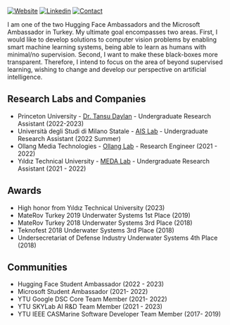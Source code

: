 [![Website](https://img.shields.io/badge/Further%20Info-WEBSITE-blue?style=for-the-badge)](https://bariscankurtkaya.github.io/) [![Linkedin](https://img.shields.io/badge/MY%20PROFILE-Linkedin-blue?style=for-the-badge)](https://www.linkedin.com/in/bariscankurtkaya/)
 [![Contact](https://img.shields.io/badge/CONTACT-GMAIL-yellow?style=for-the-badge&logo=gmail&logoColor=white)](mailto:bariscankurtkaya@gmail.com)
 

I am one of the two Hugging Face Ambassadors and the Microsoft Ambassador in Turkey. My ultimate goal encompasses two areas. First, I would like to develop solutions to computer vision problems by enabling smart machine learning systems, being able to learn as humans with minimal/no supervision. Second, I want to make these black-boxes more transparent. Therefore, I intend to focus on the area of beyond supervised learning, wishing to change and develop our perspective on artificial intelligence.

## Research Labs and Companies
- Princeton University - [Dr. Tansu Daylan](https://web.astro.princeton.edu/people/tansu-daylan) - Undergraduate Research Assistant (2022-2023)
- Università degli Studi di Milano Statale - [AIS Lab](https://ais-lab.di.unimi.it/index.html) - Undergraduate Research Assistant (2022 Summer)
- Ollang Media Technologies - [Ollang Lab](https://ollang.com/) - Research Engineer (2021 - 2022)
- Yıldız Technical University - [MEDA Lab](https://ehm.yildiz.edu.tr/en/ehm/5/Laboratories/179) - Undergraduate Research Assistant (2021 - 2022)

## Awards
- High honor from Yıldız Technical University (2023)
- MateRov Turkey 2019 Underwater Systems 1st Place (2019)
- MateRov Turkey 2018 Underwater Systems 3rd Place (2018)
- Teknofest 2018 Underwater Systems 3rd Place (2018)
- Undersecretariat of Defense Industry Underwater Systems 4th Place (2018)

## Communities
- Hugging Face Student Ambassador (2022 - 2023)
- Microsoft Student Ambassador (2021- 2022)
- YTU Google DSC Core Team Member (2021- 2022)
- YTU SKYLab AI R&D Team Member (2021 - 2023)
- YTU IEEE CASMarine Software Developer Team Member (2017- 2019)
